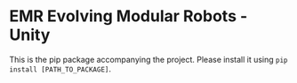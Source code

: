 # EMR Evolving Modular Robots - Unity

This is the pip package accompanying the project. Please install it using `pip install [PATH_TO_PACKAGE]`.